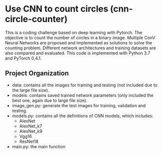 # Use CNN to count circles (cnn-circle-counter)

This is a coding challenge based on deep learning with Pytorch. The objective is to count the number of circles in a binary image. Multiple ConV Neural Networks are proposed and implemented as solutions to solve the counting problem. Different network architectures and training datasets are also compared and evaluated. This code is implemented with Python 3.7 and PyTorch 0.4.1.


## Project Organization

- data: contains all the images for training and testing (not included due to the large file size). 
- models: contains saved trained network parameters (only included the best one, again due to large file size). 
- image_gen.py: generate the test images for training, validation and testing.
- models.py: contains all the definitions of CNN models, which includes:
    - AlexNet
    - AlexNet_k7
    - AlexNet_k9
    - Vgg16
    - ResNet18
- main.py: the main function

